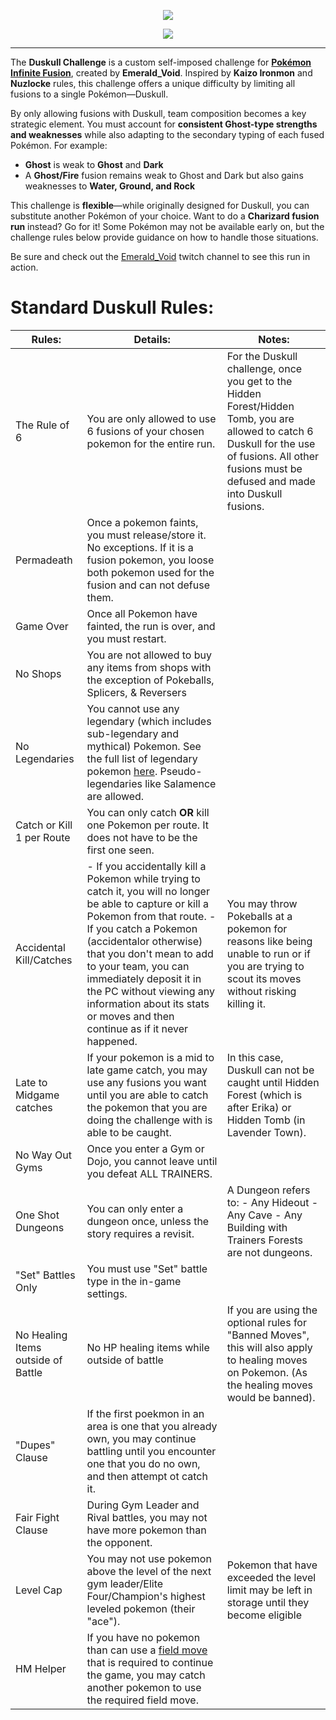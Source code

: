 <p align="center"><img src="https://i.imgur.com/IYcWC73.png"></p>

<p align="center"><img src="https://img.shields.io/badge/Ruleset_Version_1.0-dfd6ad"></p>

---

The **Duskull Challenge** is a custom self-imposed challenge for **[Pokémon Infinite Fusion](https://github.com/infinitefusion/infinitefusion-e18/releases)**, created by **Emerald_Void**. Inspired by **Kaizo Ironmon** and **Nuzlocke** rules, this challenge offers a unique difficulty by limiting all fusions to a single Pokémon—Duskull.  

By only allowing fusions with Duskull, team composition becomes a key strategic element. You must account for **consistent Ghost-type strengths and weaknesses** while also adapting to the secondary typing of each fused Pokémon. For example:  

- **Ghost** is weak to **Ghost** and **Dark**  
- A **Ghost/Fire** fusion remains weak to Ghost and Dark but also gains weaknesses to **Water, Ground, and Rock**  

This challenge is **flexible**—while originally designed for Duskull, you can substitute another Pokémon of your choice. Want to do a **Charizard fusion run** instead? Go for it! Some Pokémon may not be available early on, but the challenge rules below provide guidance on how to handle those situations. 

Be sure and check out the [Emerald_Void](https://www.twitch.tv/emerald_void) twitch channel to see this run in action.

# Standard Duskull Rules:
| **Rules:**                         	| **Details:**                                                                                                                                                                                                                                                                                                                                                                    	| **Notes:**                                                                                                                                                                                             	|
|------------------------------------	|---------------------------------------------------------------------------------------------------------------------------------------------------------------------------------------------------------------------------------------------------------------------------------------------------------------------------------------------------------------------------------	|--------------------------------------------------------------------------------------------------------------------------------------------------------------------------------------------------------	|
| The Rule of 6                      	| You are only allowed to use 6 fusions of your chosen pokemon for the entire run.                                                                                                                                                                                                                                                                                                	| For the Duskull challenge, once you get to the Hidden Forest/Hidden Tomb, you are allowed to catch 6 Duskull for the use of fusions. All other fusions must be defused and made into Duskull fusions.  	|
| Permadeath                         	| Once a pokemon faints, you must release/store it. No exceptions. If it is a fusion pokemon, you loose both pokemon used for the fusion and can not defuse them.                                                                                                                                                                                                                 	|                                                                                                                                                                                                        	|
| Game Over                          	| Once all Pokemon have fainted, the run is over, and you must restart.                                                                                                                                                                                                                                                                                                           	|                                                                                                                                                                                                        	|
| No Shops                           	| You are not allowed to buy any items from shops with the exception of Pokeballs, Splicers, & Reversers                                                                                                                                                                                                                                                                          	|                                                                                                                                                                                                        	|
| No Legendaries                     	| You cannot use any legendary (which includes sub-legendary and mythical) Pokemon. See the full list of legendary pokemon [here](https://www.serebii.net/pokemon/legendary.shtml). Pseudo-legendaries like Salamence are allowed.                                                                                                                                                	|                                                                                                                                                                                                        	|
| Catch or Kill 1 per Route          	| You can only catch **OR** kill one Pokemon per route. It does not have to be the first one seen.                                                                                                                                                                                                                                                                                	|                                                                                                                                                                                                        	|
| Accidental Kill/Catches            	| - If you accidentally kill a Pokemon while trying to catch it, you will no longer be able to capture or kill a Pokemon from that route. - If you catch a Pokemon (accidentalor otherwise) that you don't mean to add to your team, you can immediately deposit it in the PC without viewing any information about its stats or moves and then continue as if it never happened. 	| You may throw Pokeballs at a pokemon for reasons like being unable to run or if you are trying to scout its moves without risking killing it.                                                          	|
| Late to Midgame catches            	| If your pokemon is a mid to late game catch, you may use any fusions you want until you are able to catch the pokemon that you are doing the challenge with is able to be caught.                                                                                                                                                                                               	| In this case, Duskull can not be caught until Hidden Forest (which is after Erika) or Hidden Tomb (in Lavender Town).                                                                                  	|
| No Way Out Gyms                    	| Once you enter a Gym or Dojo, you cannot leave until you defeat ALL TRAINERS.                                                                                                                                                                                                                                                                                                   	|                                                                                                                                                                                                        	|
| One Shot Dungeons                  	| You can only enter a dungeon once, unless the story requires a revisit.                                                                                                                                                                                                                                                                                                          	| A Dungeon refers to: - Any Hideout - Any Cave - Any Building with Trainers Forests are not dungeons.                                                                                                   	|
| "Set" Battles Only                 	| You must use "Set" battle type in the in-game settings.                                                                                                                                                                                                                                                                                                                         	|                                                                                                                                                                                                        	|
| No Healing Items outside of Battle 	| No HP healing items while outside of battle                                                                                                                                                                                                                                                                                                                                     	| If you are using the optional rules for "Banned Moves", this will also apply to healing moves on Pokemon. (As the healing moves would be banned).                                                      	|
| "Dupes" Clause                     	| If the first poekmon in an area is one that you already own, you may continue battling until you encounter one that you do no own, and then attempt ot catch it.                                                                                                                                                                                                                	|                                                                                                                                                                                                        	|
| Fair Fight Clause                  	| During Gym Leader and Rival battles, you may not have more pokemon than the opponent.                                                                                                                                                                                                                                                                                           	|                                                                                                                                                                                                        	|
| Level Cap                          	| You may not use pokemon above the level of the next gym leader/Elite Four/Champion's highest leveled pokemon (their "ace").                                                                                                                                                                                                                                                     	| Pokemon that have exceeded the level limit may be left in storage until they become eligible                                                                                                           	|
| HM Helper                          	| If you have no pokemon than can use a [field move](https://bulbapedia.bulbagarden.net/wiki/Field_move) that is required to continue the game, you may catch another pokemon to use the required field move.                                                                                                                                                                     	|                                                                                                                                                                                                        	|
